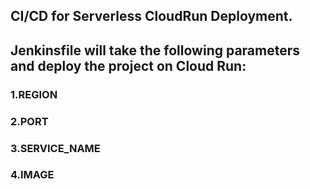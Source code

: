 ## CI/CD for Serverless CloudRun Deployment.
## Jenkinsfile will take the following parameters and deploy the project on Cloud Run:
###     1.REGION
###     2.PORT
###     3.SERVICE_NAME
###     4.IMAGE